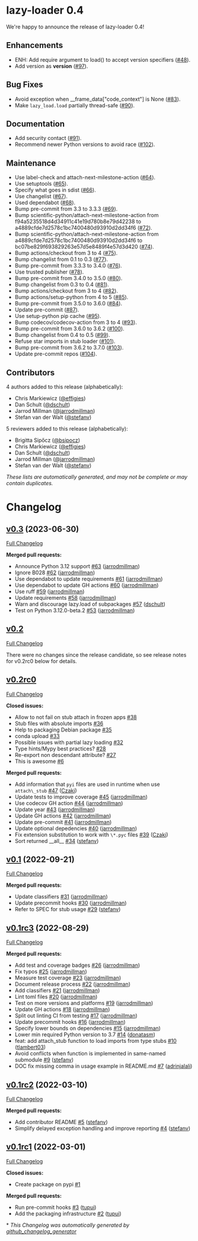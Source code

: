 # lazy-loader 0.4

We're happy to announce the release of lazy-loader 0.4!

## Enhancements

- ENH: Add require argument to load() to accept version specifiers ([#48](https://github.com/scientific-python/lazy-loader/pull/48)).
- Add version as **version** ([#97](https://github.com/scientific-python/lazy-loader/pull/97)).

## Bug Fixes

- Avoid exception when \_\_frame_data["code_context"] is None ([#83](https://github.com/scientific-python/lazy-loader/pull/83)).
- Make `lazy_load.load` partially thread-safe ([#90](https://github.com/scientific-python/lazy-loader/pull/90)).

## Documentation

- Add security contact ([#91](https://github.com/scientific-python/lazy-loader/pull/91)).
- Recommend newer Python versions to avoid race ([#102](https://github.com/scientific-python/lazy-loader/pull/102)).

## Maintenance

- Use label-check and attach-next-milestone-action ([#64](https://github.com/scientific-python/lazy-loader/pull/64)).
- Use setuptools ([#65](https://github.com/scientific-python/lazy-loader/pull/65)).
- Specify what goes in sdist ([#66](https://github.com/scientific-python/lazy-loader/pull/66)).
- Use changelist ([#67](https://github.com/scientific-python/lazy-loader/pull/67)).
- Used dependabot ([#68](https://github.com/scientific-python/lazy-loader/pull/68)).
- Bump pre-commit from 3.3 to 3.3.3 ([#69](https://github.com/scientific-python/lazy-loader/pull/69)).
- Bump scientific-python/attach-next-milestone-action from f94a5235518d4d34911c41e19d780b8e79d42238 to a4889cfde7d2578c1bc7400480d93910d2dd34f6 ([#72](https://github.com/scientific-python/lazy-loader/pull/72)).
- Bump scientific-python/attach-next-milestone-action from a4889cfde7d2578c1bc7400480d93910d2dd34f6 to bc07be829f693829263e57d5e8489f4e57d3d420 ([#74](https://github.com/scientific-python/lazy-loader/pull/74)).
- Bump actions/checkout from 3 to 4 ([#75](https://github.com/scientific-python/lazy-loader/pull/75)).
- Bump changelist from 0.1 to 0.3 ([#77](https://github.com/scientific-python/lazy-loader/pull/77)).
- Bump pre-commit from 3.3.3 to 3.4.0 ([#76](https://github.com/scientific-python/lazy-loader/pull/76)).
- Use trusted publisher ([#78](https://github.com/scientific-python/lazy-loader/pull/78)).
- Bump pre-commit from 3.4.0 to 3.5.0 ([#80](https://github.com/scientific-python/lazy-loader/pull/80)).
- Bump changelist from 0.3 to 0.4 ([#81](https://github.com/scientific-python/lazy-loader/pull/81)).
- Bump actions/checkout from 3 to 4 ([#82](https://github.com/scientific-python/lazy-loader/pull/82)).
- Bump actions/setup-python from 4 to 5 ([#85](https://github.com/scientific-python/lazy-loader/pull/85)).
- Bump pre-commit from 3.5.0 to 3.6.0 ([#84](https://github.com/scientific-python/lazy-loader/pull/84)).
- Update pre-commit ([#87](https://github.com/scientific-python/lazy-loader/pull/87)).
- Use setup-python pip cache ([#95](https://github.com/scientific-python/lazy-loader/pull/95)).
- Bump codecov/codecov-action from 3 to 4 ([#93](https://github.com/scientific-python/lazy-loader/pull/93)).
- Bump pre-commit from 3.6.0 to 3.6.2 ([#100](https://github.com/scientific-python/lazy-loader/pull/100)).
- Bump changelist from 0.4 to 0.5 ([#99](https://github.com/scientific-python/lazy-loader/pull/99)).
- Refuse star imports in stub loader ([#101](https://github.com/scientific-python/lazy-loader/pull/101)).
- Bump pre-commit from 3.6.2 to 3.7.0 ([#103](https://github.com/scientific-python/lazy-loader/pull/103)).
- Update pre-commit repos ([#104](https://github.com/scientific-python/lazy-loader/pull/104)).

## Contributors

4 authors added to this release (alphabetically):

- Chris Markiewicz ([@effigies](https://github.com/effigies))
- Dan Schult ([@dschult](https://github.com/dschult))
- Jarrod Millman ([@jarrodmillman](https://github.com/jarrodmillman))
- Stefan van der Walt ([@stefanv](https://github.com/stefanv))

5 reviewers added to this release (alphabetically):

- Brigitta Sipőcz ([@bsipocz](https://github.com/bsipocz))
- Chris Markiewicz ([@effigies](https://github.com/effigies))
- Dan Schult ([@dschult](https://github.com/dschult))
- Jarrod Millman ([@jarrodmillman](https://github.com/jarrodmillman))
- Stefan van der Walt ([@stefanv](https://github.com/stefanv))

_These lists are automatically generated, and may not be complete or may contain
duplicates._

# Changelog

## [v0.3](https://github.com/scientific-python/lazy-loader/tree/v0.3) (2023-06-30)

[Full Changelog](https://github.com/scientific-python/lazy-loader/compare/v0.2...v0.3)

**Merged pull requests:**

- Announce Python 3.12 support [\#63](https://github.com/scientific-python/lazy-loader/pull/63) ([jarrodmillman](https://github.com/jarrodmillman))
- Ignore B028 [\#62](https://github.com/scientific-python/lazy-loader/pull/62) ([jarrodmillman](https://github.com/jarrodmillman))
- Use dependabot to update requirements [\#61](https://github.com/scientific-python/lazy-loader/pull/61) ([jarrodmillman](https://github.com/jarrodmillman))
- Use dependabot to update GH actions [\#60](https://github.com/scientific-python/lazy-loader/pull/60) ([jarrodmillman](https://github.com/jarrodmillman))
- Use ruff [\#59](https://github.com/scientific-python/lazy-loader/pull/59) ([jarrodmillman](https://github.com/jarrodmillman))
- Update requirements [\#58](https://github.com/scientific-python/lazy-loader/pull/58) ([jarrodmillman](https://github.com/jarrodmillman))
- Warn and discourage lazy.load of subpackages [\#57](https://github.com/scientific-python/lazy-loader/pull/57) ([dschult](https://github.com/dschult))
- Test on Python 3.12.0-beta.2 [\#53](https://github.com/scientific-python/lazy-loader/pull/53) ([jarrodmillman](https://github.com/jarrodmillman))

## [v0.2](https://github.com/scientific-python/lazy-loader/tree/v0.2)

[Full Changelog](https://github.com/scientific-python/lazy-loader/compare/v0.1...v0.2)

There were no changes since the release candidate, so
see release notes for v0.2rc0 below for details.

## [v0.2rc0](https://github.com/scientific-python/lazy-loader/tree/v0.2rc0)

[Full Changelog](https://github.com/scientific-python/lazy-loader/compare/v0.1...v0.2rc0)

**Closed issues:**

- Allow to not fail on stub attach in frozen apps [\#38](https://github.com/scientific-python/lazy-loader/issues/38)
- Stub files with absolute imports [\#36](https://github.com/scientific-python/lazy-loader/issues/36)
- Help to packaging Debian package [\#35](https://github.com/scientific-python/lazy-loader/issues/35)
- conda upload [\#33](https://github.com/scientific-python/lazy-loader/issues/33)
- Possible issues with partial lazy loading [\#32](https://github.com/scientific-python/lazy-loader/issues/32)
- Type hints/Mypy best practices? [\#28](https://github.com/scientific-python/lazy-loader/issues/28)
- Re-export non descendant attribute? [\#27](https://github.com/scientific-python/lazy-loader/issues/27)
- This is awesome [\#6](https://github.com/scientific-python/lazy-loader/issues/6)

**Merged pull requests:**

- Add information that `pyi` files are used in runtime when use `attach\_stub` [\#47](https://github.com/scientific-python/lazy-loader/pull/47) ([Czaki](https://github.com/Czaki))
- Update tests to improve coverage [\#45](https://github.com/scientific-python/lazy-loader/pull/45) ([jarrodmillman](https://github.com/jarrodmillman))
- Use codecov GH action [\#44](https://github.com/scientific-python/lazy-loader/pull/44) ([jarrodmillman](https://github.com/jarrodmillman))
- Update year [\#43](https://github.com/scientific-python/lazy-loader/pull/43) ([jarrodmillman](https://github.com/jarrodmillman))
- Update GH actions [\#42](https://github.com/scientific-python/lazy-loader/pull/42) ([jarrodmillman](https://github.com/jarrodmillman))
- Update pre-commit [\#41](https://github.com/scientific-python/lazy-loader/pull/41) ([jarrodmillman](https://github.com/jarrodmillman))
- Update optional depedencies [\#40](https://github.com/scientific-python/lazy-loader/pull/40) ([jarrodmillman](https://github.com/jarrodmillman))
- Fix extension substitution to work with `\*.pyc` files [\#39](https://github.com/scientific-python/lazy-loader/pull/39) ([Czaki](https://github.com/Czaki))
- Sort returned \_\_all\_\_ [\#34](https://github.com/scientific-python/lazy-loader/pull/34) ([stefanv](https://github.com/stefanv))

## [v0.1](https://github.com/scientific-python/lazy-loader/tree/v0.1) (2022-09-21)

[Full Changelog](https://github.com/scientific-python/lazy-loader/compare/v0.1rc3...v0.1)

**Merged pull requests:**

- Update classifiers [\#31](https://github.com/scientific-python/lazy-loader/pull/31) ([jarrodmillman](https://github.com/jarrodmillman))
- Update precommit hooks [\#30](https://github.com/scientific-python/lazy-loader/pull/30) ([jarrodmillman](https://github.com/jarrodmillman))
- Refer to SPEC for stub usage [\#29](https://github.com/scientific-python/lazy-loader/pull/29) ([stefanv](https://github.com/stefanv))

## [v0.1rc3](https://github.com/scientific-python/lazy-loader/tree/v0.1rc3) (2022-08-29)

[Full Changelog](https://github.com/scientific-python/lazy-loader/compare/v0.1rc2...v0.1rc3)

**Merged pull requests:**

- Add test and coverage badges [\#26](https://github.com/scientific-python/lazy-loader/pull/26) ([jarrodmillman](https://github.com/jarrodmillman))
- Fix typos [\#25](https://github.com/scientific-python/lazy-loader/pull/25) ([jarrodmillman](https://github.com/jarrodmillman))
- Measure test coverage [\#23](https://github.com/scientific-python/lazy-loader/pull/23) ([jarrodmillman](https://github.com/jarrodmillman))
- Document release process [\#22](https://github.com/scientific-python/lazy-loader/pull/22) ([jarrodmillman](https://github.com/jarrodmillman))
- Add classifiers [\#21](https://github.com/scientific-python/lazy-loader/pull/21) ([jarrodmillman](https://github.com/jarrodmillman))
- Lint toml files [\#20](https://github.com/scientific-python/lazy-loader/pull/20) ([jarrodmillman](https://github.com/jarrodmillman))
- Test on more versions and platforms [\#19](https://github.com/scientific-python/lazy-loader/pull/19) ([jarrodmillman](https://github.com/jarrodmillman))
- Update GH actions [\#18](https://github.com/scientific-python/lazy-loader/pull/18) ([jarrodmillman](https://github.com/jarrodmillman))
- Split out linting CI from testing [\#17](https://github.com/scientific-python/lazy-loader/pull/17) ([jarrodmillman](https://github.com/jarrodmillman))
- Update precommit hooks [\#16](https://github.com/scientific-python/lazy-loader/pull/16) ([jarrodmillman](https://github.com/jarrodmillman))
- Specify lower bounds on dependencies [\#15](https://github.com/scientific-python/lazy-loader/pull/15) ([jarrodmillman](https://github.com/jarrodmillman))
- Lower min required Python version to 3.7 [\#14](https://github.com/scientific-python/lazy-loader/pull/14) ([donatasm](https://github.com/donatasm))
- feat: add attach_stub function to load imports from type stubs [\#10](https://github.com/scientific-python/lazy-loader/pull/10) ([tlambert03](https://github.com/tlambert03))
- Avoid conflicts when function is implemented in same-named submodule [\#9](https://github.com/scientific-python/lazy-loader/pull/9) ([stefanv](https://github.com/stefanv))
- DOC fix missing comma in usage example in README.md [\#7](https://github.com/scientific-python/lazy-loader/pull/7) ([adrinjalali](https://github.com/adrinjalali))

## [v0.1rc2](https://github.com/scientific-python/lazy-loader/tree/v0.1rc2) (2022-03-10)

[Full Changelog](https://github.com/scientific-python/lazy-loader/compare/v0.1rc1...v0.1rc2)

**Merged pull requests:**

- Add contributor README [\#5](https://github.com/scientific-python/lazy-loader/pull/5) ([stefanv](https://github.com/stefanv))
- Simplify delayed exception handling and improve reporting [\#4](https://github.com/scientific-python/lazy-loader/pull/4) ([stefanv](https://github.com/stefanv))

## [v0.1rc1](https://github.com/scientific-python/lazy-loader/tree/v0.1rc1) (2022-03-01)

[Full Changelog](https://github.com/scientific-python/lazy-loader/compare/v0.0...v0.1rc1)

**Closed issues:**

- Create package on pypi [\#1](https://github.com/scientific-python/lazy-loader/issues/1)

**Merged pull requests:**

- Run pre-commit hooks [\#3](https://github.com/scientific-python/lazy-loader/pull/3) ([tupui](https://github.com/tupui))
- Add the packaging infrastructure [\#2](https://github.com/scientific-python/lazy-loader/pull/2) ([tupui](https://github.com/tupui))

\* _This Changelog was automatically generated by [github_changelog_generator](https://github.com/github-changelog-generator/github-changelog-generator)_
